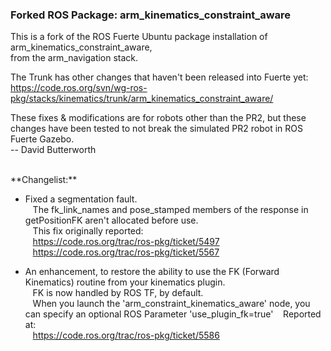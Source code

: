 ### Forked ROS Package: arm_kinematics_constraint_aware

This is a fork of the ROS Fuerte Ubuntu package installation of arm_kinematics_constraint_aware, <br>
from the arm_navigation stack. <br>

The Trunk has other changes that haven't been released into Fuerte yet: <br>
https://code.ros.org/svn/wg-ros-pkg/stacks/kinematics/trunk/arm_kinematics_constraint_aware/

These fixes & modifications are for robots other than the PR2, but these changes have been tested to not break the simulated PR2 robot in ROS Fuerte Gazebo. <br>
-- David Butterworth
<br>

<br>
**Changelist:**

 - Fixed a segmentation fault. <br>
&nbsp;&nbsp;&nbsp;The fk_link_names and pose_stamped members of the response in getPositionFK aren't allocated before use. <br>
&nbsp;&nbsp;&nbsp;This fix originally reported: <br>
&nbsp;&nbsp;&nbsp;https://code.ros.org/trac/ros-pkg/ticket/5497 <br>
&nbsp;&nbsp;&nbsp;https://code.ros.org/trac/ros-pkg/ticket/5567

 - An enhancement, to restore the ability to use the FK (Forward Kinematics) routine from your kinematics plugin. <br>
&nbsp;&nbsp;&nbsp;FK is now handled by ROS TF, by default. <br>
&nbsp;&nbsp;&nbsp;When you launch the 'arm_constraint_kinematics_aware' node, you can specify an optional ROS Parameter 'use_plugin_fk=true'
&nbsp;&nbsp;&nbsp;Reported at: <br>
&nbsp;&nbsp;&nbsp;https://code.ros.org/trac/ros-pkg/ticket/5586


